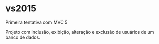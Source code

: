 # vs2015
Primeira tentativa com MVC 5

Projeto com inclusão, exibição, alteração e exclusão de usuários de um banco de dados.

